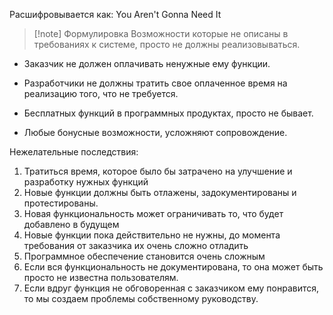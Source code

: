 Расшифровывается как: You Aren't Gonna Need It
>[!note] Формулировка
> Возможности которые не описаны в требованиях к системе, просто не должны реализовываться.

- Заказчик не должен оплачивать ненужные ему функции.

- Разработчики не должны тратить свое оплаченное время на реализацию того, что не требуется. 

- Бесплатных функций в программных продуктах, просто не бывает.

- Любые бонусные возможности, усложняют сопровождение.

Нежелательные последствия: 
1. Тратиться время, которое было бы затрачено на улучшение и разработку нужных функций
2. Новые функции должны быть отлажены, задокументированы и протестированы.
3. Новая функциональность может ограничивать то, что будет добавлено в будущем
4. Новые функции пока действительно не нужны, до момента требования от заказчика их очень сложно отладить
6. Программное обеспечение становится очень сложным
7. Если вся функциональность не документирована, то она может быть просто не известна пользователям.
8. Если вдруг функция не обговоренная с заказчиком ему понравится, то мы создаем проблемы собственному руководству. 

